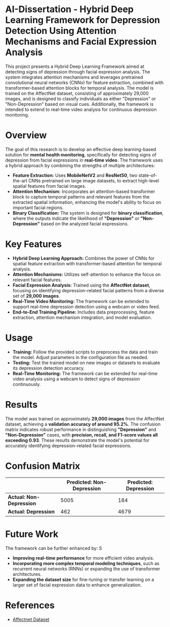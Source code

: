 # AI-Dissertation - Hybrid Deep Learning Framework for Depression Detection Using Attention Mechanisms and Facial Expression Analysis
This project presents a Hybrid Deep Learning Framework aimed at detecting signs of depression through facial expression analysis. The system integrates attention mechanisms and leverages pretrained convolutional neural networks (CNNs) for feature extraction, combined with transformer-based attention blocks for temporal analysis. The model is trained on the AffectNet dataset, consisting of approximately 29,000 images, and is designed to classify individuals as either "Depression" or "Non-Depression" based on visual cues. Additionally, the framework is intended to extend to real-time video analysis for continuous depression monitoring.



# Overview
The goal of this research is to develop an effective deep learning-based solution for __mental health monitoring__, specifically for detecting signs of depression from facial expressions in __real-time video__. The framework uses a hybrid approach by combining the strengths of multiple architectures:

* __Feature Extraction:__ Uses __MobileNetV2__ and __ResNet50__, two state-of-the-art CNNs pretrained on large image datasets, to extract high-level spatial features from facial images.
* __Attention Mechanism:__ Incorporates an attention-based transformer block to capture temporal patterns and relevant features from the extracted spatial information, enhancing the model's ability to focus on important facial regions.
* __Binary Classification:__ The system is designed for __binary classification__, where the outputs indicate the likelihood of __"Depression"__ or __"Non-Depression"__ based on the analyzed facial expressions.


# Key Features

* __Hybrid Deep Learning Approach:__ Combines the power of CNNs for spatial feature extraction with transformer-based attention for temporal analysis.
* __Attention Mechanisms:__ Utilizes self-attention to enhance the focus on relevant facial features.
* __Facial Expression Analysis:__ Trained using the __AffectNet dataset__, focusing on identifying depression-related facial patterns from a diverse set of __29,000 images__.
* __Real-Time Video Monitoring:__ The framework can be extended to support real-time depression detection using a webcam or video feed.
* __End-to-End Training Pipeline:__ Includes data preprocessing, feature extraction, attention mechanism integration, and model evaluation.

# Usage
* __Training:__ Follow the provided scripts to preprocess the data and train the model. Adjust parameters in the configuration file as needed.
* __Testing:__ Test the trained model on new images or datasets to evaluate its depression detection accuracy.
* __Real-Time Monitoring:__ The framework can be extended for real-time video analysis using a webcam to detect signs of depression continuously.


# Results
The model was trained on approximately __29,000 images__ from the AffectNet dataset, achieving a __validation accuracy of around 95.2%__. The confusion matrix indicates robust performance in distinguishing __"Depression"__ and __"Non-Depression"__ cases, with __precision, recall, and F1-score values all exceeding 0.93__. These results demonstrate the model's potential for accurately identifying depression-related facial expressions.

# Confusion Matrix
|                                   |  __Predicted: Non-Depression__ |   __Predicted: Depression__    |
| --------------------------------- | ------------------------------ | ------------------------------ |
|__Actual: Non-Depression__         | 5005                           | 184                            | 
|__Actual: Depression__             | 462                            | 4679                           |

# Future Work
The framework can be further enhanced by:
S
* __Improving real-time performance__ for more efficient video analysis.
* __Incorporating more complex temporal modeling techniques__, such as recurrent neural networks (RNNs) or expanding the use of transformer architectures.
* __Expanding the dataset size__ for fine-tuning or transfer learning on a larger set of facial expression data to enhance generalization.

# References
* [Affectnet Dataset](https://www.kaggle.com/datasets/noamsegal/affectnet-training-data)



